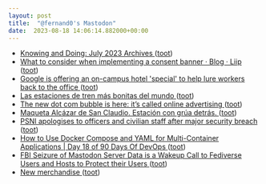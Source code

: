 ```yaml
---
layout: post
title:  "@fernand0's Mastodon"
date:  2023-08-18 14:06:14.882000+00:00
---
```

*  [Knowing and Doing: July 2023 Archives ](https://www.cs.uni.edu/~wallingf/blog/archives/monthly/2023-07.htm) ([toot](https://mastodon.social/@fernand0/110911001387035868))
*  [What to consider when implementing a consent banner · Blog · Liip ](https://www.liip.ch/en/blog/what-to-consider-when-implementing-a-consent-banne) ([toot](https://mastodon.social/@fernand0/110910766442597638))
*  [Google is offering an on-campus hotel &#39;special&#39; to help lure workers back to the office  ](https://www.cnbc.com/2023/08/04/google-offers-on-campus-hotel-special-to-lure-workers-back-in.html) ([toot](https://mastodon.social/@fernand0/110910549639147218))
*  [Las estaciones de tren más bonitas del mundo  ](https://viajes.nationalgeographic.com.es/a/estas-son-estaciones-tren-mas-bonitas-mundo_929) ([toot](https://mastodon.social/@fernand0/110910385400098255))
*  [The new dot com bubble is here: it’s called online advertising ](https://thecorrespondent.com/100/the-new-dot-com-bubble-is-here-its-called-online-advertisin) ([toot](https://mastodon.social/@fernand0/110910141955061672))
*  [Maqueta Alcázar de San Claudio. Estación con grúa detrás. ](https://www.flickr.com/photos/fernand0/53094894059) ([toot](https://mastodon.social/@fernand0/110910134184199809))
*  [PSNI apologises to officers and civilian staff after major security breach ](https://www.belfasttelegraph.co.uk/news/northern-ireland/psni-apologises-to-officers-and-civilian-staff-after-major-security-breach/a1823676448.htm) ([toot](https://mastodon.social/@fernand0/110909834405096930))
*  [How to Use Docker Compose and YAML for Multi-Container Applications \| Day 18 of 90 Days Of DevOps  ](https://medium.com/@ajitfawade/how-to-use-docker-compose-and-yaml-for-multi-container-applications-day-18-of-90-days-of-devops-78261fbd7b37) ([toot](https://mastodon.social/@fernand0/110909723180160827))
*  [FBI Seizure of Mastodon Server Data is a Wakeup Call to Fediverse Users and Hosts to Protect their Users ](https://www.eff.org/deeplinks/2023/07/fbi-seizure-mastodon-server-wakeup-call-fediverse-users-and-hosts-protect-thei) ([toot](https://mastodon.social/@fernand0/110909501993899617))
*  [New merchandise ](https://blog.joinmastodon.org/2023/07/new-merchandise) ([toot](https://mastodon.social/@fernand0/110909063130917217))
